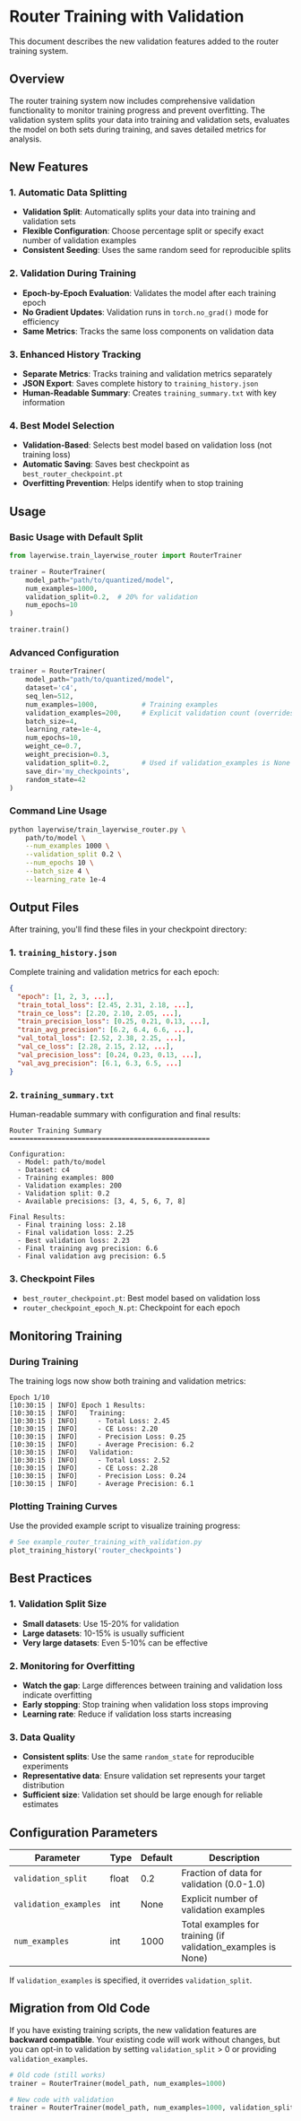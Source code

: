 # Router Training with Validation

This document describes the new validation features added to the router training system.

## Overview

The router training system now includes comprehensive validation functionality to monitor training progress and prevent overfitting. The validation system splits your data into training and validation sets, evaluates the model on both sets during training, and saves detailed metrics for analysis.

## New Features

### 1. Automatic Data Splitting
- **Validation Split**: Automatically splits your data into training and validation sets
- **Flexible Configuration**: Choose percentage split or specify exact number of validation examples
- **Consistent Seeding**: Uses the same random seed for reproducible splits

### 2. Validation During Training
- **Epoch-by-Epoch Evaluation**: Validates the model after each training epoch
- **No Gradient Updates**: Validation runs in `torch.no_grad()` mode for efficiency
- **Same Metrics**: Tracks the same loss components on validation data

### 3. Enhanced History Tracking
- **Separate Metrics**: Tracks training and validation metrics separately
- **JSON Export**: Saves complete history to `training_history.json`
- **Human-Readable Summary**: Creates `training_summary.txt` with key information

### 4. Best Model Selection
- **Validation-Based**: Selects best model based on validation loss (not training loss)
- **Automatic Saving**: Saves best checkpoint as `best_router_checkpoint.pt`
- **Overfitting Prevention**: Helps identify when to stop training

## Usage

### Basic Usage with Default Split

```python
from layerwise.train_layerwise_router import RouterTrainer

trainer = RouterTrainer(
    model_path="path/to/quantized/model",
    num_examples=1000,
    validation_split=0.2,  # 20% for validation
    num_epochs=10
)

trainer.train()
```

### Advanced Configuration

```python
trainer = RouterTrainer(
    model_path="path/to/quantized/model",
    dataset='c4',
    seq_len=512,
    num_examples=1000,           # Training examples
    validation_examples=200,     # Explicit validation count (overrides split)
    batch_size=4,
    learning_rate=1e-4,
    num_epochs=10,
    weight_ce=0.7,
    weight_precision=0.3,
    validation_split=0.2,        # Used if validation_examples is None
    save_dir='my_checkpoints',
    random_state=42
)
```

### Command Line Usage

```bash
python layerwise/train_layerwise_router.py \
    path/to/model \
    --num_examples 1000 \
    --validation_split 0.2 \
    --num_epochs 10 \
    --batch_size 4 \
    --learning_rate 1e-4
```

## Output Files

After training, you'll find these files in your checkpoint directory:

### 1. `training_history.json`
Complete training and validation metrics for each epoch:
```json
{
  "epoch": [1, 2, 3, ...],
  "train_total_loss": [2.45, 2.31, 2.18, ...],
  "train_ce_loss": [2.20, 2.10, 2.05, ...],
  "train_precision_loss": [0.25, 0.21, 0.13, ...],
  "train_avg_precision": [6.2, 6.4, 6.6, ...],
  "val_total_loss": [2.52, 2.38, 2.25, ...],
  "val_ce_loss": [2.28, 2.15, 2.12, ...],
  "val_precision_loss": [0.24, 0.23, 0.13, ...],
  "val_avg_precision": [6.1, 6.3, 6.5, ...]
}
```

### 2. `training_summary.txt`
Human-readable summary with configuration and final results:
```
Router Training Summary
==================================================

Configuration:
  - Model: path/to/model
  - Dataset: c4
  - Training examples: 800
  - Validation examples: 200
  - Validation split: 0.2
  - Available precisions: [3, 4, 5, 6, 7, 8]

Final Results:
  - Final training loss: 2.18
  - Final validation loss: 2.25
  - Best validation loss: 2.23
  - Final training avg precision: 6.6
  - Final validation avg precision: 6.5
```

### 3. Checkpoint Files
- `best_router_checkpoint.pt`: Best model based on validation loss
- `router_checkpoint_epoch_N.pt`: Checkpoint for each epoch

## Monitoring Training

### During Training
The training logs now show both training and validation metrics:

```
Epoch 1/10
[10:30:15 | INFO] Epoch 1 Results:
[10:30:15 | INFO]   Training:
[10:30:15 | INFO]     - Total Loss: 2.45
[10:30:15 | INFO]     - CE Loss: 2.20
[10:30:15 | INFO]     - Precision Loss: 0.25
[10:30:15 | INFO]     - Average Precision: 6.2
[10:30:15 | INFO]   Validation:
[10:30:15 | INFO]     - Total Loss: 2.52
[10:30:15 | INFO]     - CE Loss: 2.28
[10:30:15 | INFO]     - Precision Loss: 0.24
[10:30:15 | INFO]     - Average Precision: 6.1
```

### Plotting Training Curves
Use the provided example script to visualize training progress:

```python
# See example_router_training_with_validation.py
plot_training_history('router_checkpoints')
```

## Best Practices

### 1. Validation Split Size
- **Small datasets**: Use 15-20% for validation
- **Large datasets**: 10-15% is usually sufficient
- **Very large datasets**: Even 5-10% can be effective

### 2. Monitoring for Overfitting
- **Watch the gap**: Large differences between training and validation loss indicate overfitting
- **Early stopping**: Stop training when validation loss stops improving
- **Learning rate**: Reduce if validation loss starts increasing

### 3. Data Quality
- **Consistent splits**: Use the same `random_state` for reproducible experiments
- **Representative data**: Ensure validation set represents your target distribution
- **Sufficient size**: Validation set should be large enough for reliable estimates

## Configuration Parameters

| Parameter | Type | Default | Description |
|-----------|------|---------|-------------|
| `validation_split` | float | 0.2 | Fraction of data for validation (0.0-1.0) |
| `validation_examples` | int | None | Explicit number of validation examples |
| `num_examples` | int | 1000 | Total examples for training (if validation_examples is None) |

If `validation_examples` is specified, it overrides `validation_split`.

## Migration from Old Code

If you have existing training scripts, the new validation features are **backward compatible**. Your existing code will work without changes, but you can opt-in to validation by setting `validation_split` > 0 or providing `validation_examples`.

```python
# Old code (still works)
trainer = RouterTrainer(model_path, num_examples=1000)

# New code with validation
trainer = RouterTrainer(model_path, num_examples=1000, validation_split=0.2)
```

